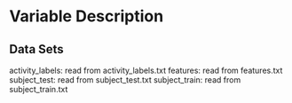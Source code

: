 # Variable Description
## Data Sets
activity_labels: read from activity_labels.txt 
features: read from features.txt 
subject_test: read from subject_test.txt 
subject_train: read from subject_train.txt 
